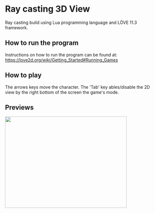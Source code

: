 # Ray casting 3D View
Ray casting build using Lua programming language and LÖVE 11.3 framework.

## How to run the program
Instructions on how to run the program can be found at: https://love2d.org/wiki/Getting_Started#Running_Games

## How to play
The arrows keys move the character. The 'Tab' key ables/disable the 2D view by the right bottom of the screen the game's mode.

## Previews
<p>
  <img src="https://github.com/MatheusCod/Ray_casting_3D/blob/master/preview.gif" width="400" height="300">
</p>
